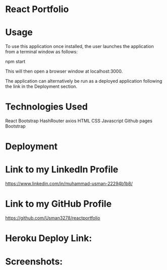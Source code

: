 # React Portfolio

# Usage
To use this application once installed, the user launches the application from a terminal window as follows:

npm start

This will then open a browser window at localhost:3000.

The application can alternatively be run as a deployed application following the link in the Deployment section.

# Technologies Used

React
Bootstrap
HashRouter
axios
HTML
CSS
Javascript
Github pages
Bootstrap

# Deployment

# Link to my LinkedIn Profile
https://www.linkedin.com/in/muhammad-usman-22294b1b8/

# Link to my GitHub Profile
https://github.com/Usman3278/reactportfolio

# Heroku Deploy Link: 

# Screenshots:    

